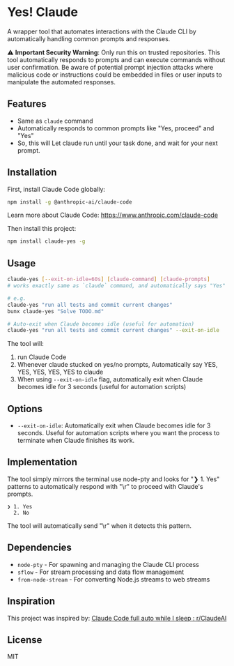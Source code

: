 # Yes! Claude

A wrapper tool that automates interactions with the Claude CLI by automatically handling common prompts and responses.

⚠️ **Important Security Warning**: Only run this on trusted repositories. This tool automatically responds to prompts and can execute commands without user confirmation. Be aware of potential prompt injection attacks where malicious code or instructions could be embedded in files or user inputs to manipulate the automated responses.

## Features

- Same as `claude` command
- Automatically responds to common prompts like "Yes, proceed" and "Yes"
- So, this will Let claude run until your task done, and wait for your next prompt.

## Installation

First, install Claude Code globally:

```bash
npm install -g @anthropic-ai/claude-code
```

Learn more about Claude Code: https://www.anthropic.com/claude-code

Then install this project:

```bash
npm install claude-yes -g
```

## Usage

```bash
claude-yes [--exit-on-idle=60s] [claude-command] [claude-prompts]
# works exactly same as `claude` command, and automatically says "Yes" to all yes/no prompts

# e.g.
claude-yes "run all tests and commit current changes"
bunx claude-yes "Solve TODO.md"

# Auto-exit when Claude becomes idle (useful for automation)
claude-yes "run all tests and commit current changes" --exit-on-idle

```

The tool will:

1. run Claude Code
2. Whenever claude stucked on yes/no prompts, Automatically say YES, YES, YES, YES, YES to claude
3. When using `--exit-on-idle` flag, automatically exit when Claude becomes idle for 3 seconds (useful for automation scripts)

## Options

- `--exit-on-idle`: Automatically exit when Claude becomes idle for 3 seconds. Useful for automation scripts where you want the process to terminate when Claude finishes its work.

## Implementation

The tool simply mirrors the terminal use node-pty and looks for "❯ 1. Yes" patterns to automatically respond with "\r" to proceed with Claude's prompts.

```
❯ 1. Yes
  2. No
```

The tool will automatically send "\r" when it detects this pattern.

## Dependencies

- `node-pty` - For spawning and managing the Claude CLI process
- `sflow` - For stream processing and data flow management
- `from-node-stream` - For converting Node.js streams to web streams

## Inspiration

This project was inspired by: [Claude Code full auto while I sleep : r/ClaudeAI](https://www.reddit.com/r/ClaudeAI/comments/1klk6aw/claude_code_full_auto_while_i_sleep/)

## License

MIT
